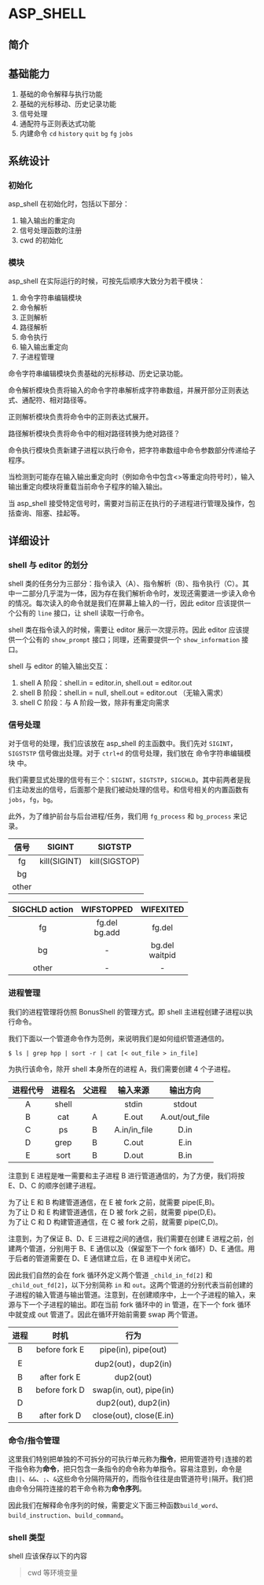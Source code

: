 # ASP_SHELL

## 简介

## 基础能力
1. 基础的命令解释与执行功能
2. 基础的光标移动、历史记录功能
3. 信号处理
4. 通配符与正则表达式功能
5. 内建命令 `cd` `history` `quit` `bg` `fg` `jobs`

## 系统设计
### 初始化
asp_shell 在初始化时，包括以下部分：

1. 输入输出的重定向
2. 信号处理函数的注册
3. cwd 的初始化

### 模块
asp_shell 在实际运行的时候，可按先后顺序大致分为若干模块：
1. 命令字符串编辑模块
2. 命令解析
3. 正则解析
4. 路径解析
5. 命令执行
6. 输入输出重定向
7. 子进程管理

命令字符串编辑模块负责基础的光标移动、历史记录功能。

命令解析模块负责将输入的命令字符串解析成字符串数组，并展开部分正则表达式、通配符、相对路径等。

正则解析模块负责将命令中的正则表达式展开。

路径解析模块负责将命令中的相对路径转换为绝对路径？

命令执行模块负责新建子进程以执行命令，把字符串数组中命令参数部分传递给子程序。

当检测到可能存在输入输出重定向时（例如命令中包含<>等重定向符号时），输入输出重定向模块将重载当前命令子程序的输入输出。

当 asp_shell 接受特定信号时，需要对当前正在执行的子进程进行管理及操作，包括查询、阻塞、挂起等。

## 详细设计

### shell 与 editor 的划分
shell 类的任务分为三部分：指令读入（A）、指令解析（B）、指令执行（C）。其中一二部分几乎混为一体，因为存在我们解析命令时，发现还需要进一步读入命令的情况。每次读入的命令就是我们在屏幕上输入的一行，因此 editor 应该提供一个公有的 `line` 接口，让 shell 读取一行命令。

shell 类在指令读入的时候，需要让 editor 展示一次提示符。因此 editor 应该提供一个公有的 `show_prompt` 接口；同理，还需要提供一个 `show_information` 接口。

shell 与 editor 的输入输出交互：
1. shell A 阶段：shell.in = editor.in, shell.out = editor.out
2. shell B 阶段：shell.in = null, shell.out = editor.out （无输入需求）
3. shell C 阶段：与 A 阶段一致，除非有重定向需求

### 信号处理
对于信号的处理，我们应该放在 asp_shell 的主函数中。我们先对 `SIGINT`，`SIGSTSTP` 信号做出处理。对于 `ctrl+d` 的信号处理，我们放在 命令字符串编辑模块 中。

我们需要显式处理的信号有三个：`SIGINT`，`SIGTSTP`，`SIGCHLD`。其中前两者是我们主动发出的信号，后面那个是我们被动处理的信号。和信号相关的内置函数有 `jobs`，`fg`，`bg`。

此外，为了维护前台与后台进程/任务，我们用 `fg_process` 和 `bg_process` 来记录。

|信号|SIGINT|SIGTSTP|
|:-:|:-:|:-:|
|fg|kill(SIGINT)|kill(SIGSTOP)|
|bg|||
|other|||

|SIGCHLD action|WIFSTOPPED|WIFEXITED|
|:-:|:-:|:-:|
|fg|fg.del<br/>bg.add|fg.del|
|bg|-|bg.del<br/>waitpid|
|other|-|-|

### 进程管理
我们的进程管理将仿照 BonusShell 的管理方式。即 shell 主进程创建子进程以执行命令。

我们下面以一个管道命令作为范例，来说明我们是如何组织管道通信的。

~~~shell
$ ls | grep hpp | sort -r | cat [< out_file > in_file]
~~~

为执行该命令，除开 shell 本身所在的进程 A，我们需要创建 4 个子进程。

|进程代号|进程名|父进程|输入来源|输出方向|
|:-:|:-:|:-:|:-:|:-:|
|A|shell||stdin|stdout|
|B|cat|A|E.out|A.out/out_file|
|C|ps|B|A.in/in_file|D.in|
|D|grep|B|C.out|E.in|
|E|sort|B|D.out|B.in|

注意到 E 进程是唯一需要和主子进程 B 进行管道通信的，为了方便，我们将按 E、D、C 的顺序创建子进程。

为了让 E 和 B 构建管道通信，在 E 被 fork 之前，就需要 pipe(E,B)。<br/>
为了让 D 和 E 构建管道通信，在 D 被 fork 之前，就需要 pipe(D,E)。<br/>
为了让 C 和 D 构建管道通信，在 C 被 fork 之前，就需要 pipe(C,D)。

注意到，为了保证 B、D、E 三进程之间的通信，我们需要在创建 E 进程之前，创建两个管道，分别用于 B、E 通信以及（保留至下一个 fork 循环）D、E 通信。用于后者的管道需要在 D、E 通信建立后，在 B 进程中关闭它。

因此我们自然的会在 fork 循环外定义两个管道 `_child_in_fd[2]` 和 `_child_out_fd[2]`，以下分别简称 `in` 和 `out`。这两个管道的分别代表当前创建的子进程的输入管道与输出管道。注意到，在创建顺序中，上一个子进程的输入，来源与下一个子进程的输出。即在当前 fork 循环中的 in 管道，在下一个 fork 循环中就变成 out 管道了。因此在循环开始前需要 swap 两个管道。

|进程|时机|行为|
|:-:|:-:|:-:|
|B|before fork E|pipe(in), pipe(out)|
|E||dup2(out)，dup2(in)|
|B|after fork E|dup2(out)|
|B|before fork D|swap(in, out), pipe(in)|
|D||dup2(out), dup2(in)|
|B|after fork D|close(out), close(E.in)|

### 命令/指令管理
这里我们特别把单独的不可拆分的可执行单元称为**指令**，把用管道符号`|`连接的若干指令称为**命令**，把只包含一条指令的命令称为单指令。容易注意到，命令是由`||`、`&&`、`;`、`&`这些命令分隔符隔开的，而指令往往是由管道符号`|`隔开。我们把由命令分隔符连接的若干命令称为**命令序列**。

因此我们在解释命令序列的时候，需要定义下面三种函数`build_word`、`build_instruction`、`build_command`。

### shell 类型
shell 应该保存以下的内容
> cwd 等环境变量